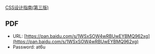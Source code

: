 [CSS设计指南(第三版)](https://book.douban.com/subject/23123255/)

## PDF

- URL: [https://pan.baidu.com/s/1WSxSOW4wRBUwEYBMQ962xg](https://pan.baidu.com/s/1WSxSOW4wRBUwEYBMQ962xg)
- Password: at6u
